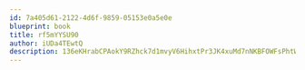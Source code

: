 ```yaml
---
id: 7a405d61-2122-4d6f-9859-05153e0a5e0e
blueprint: book
title: rf5mYYSU90
author: iUDa4TEwtQ
description: 136eKHrabCPAokY9RZhck7d1mvyV6HihxtPr3JK4xuMd7nNKBFOWFsPhtWhULplLgZQ9YQeAIcEzphXoh453mFJy7k8aYhk2yvEh
---
```

